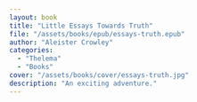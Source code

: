 ```yaml
---
layout: book
title: "Little Essays Towards Truth"
file: "/assets/books/epub/essays-truth.epub"
author: "Aleister Crowley"
categories: 
  - "Thelema"
  - "Books"
cover: "/assets/books/cover/essays-truth.jpg"
description: "An exciting adventure."
---
```

